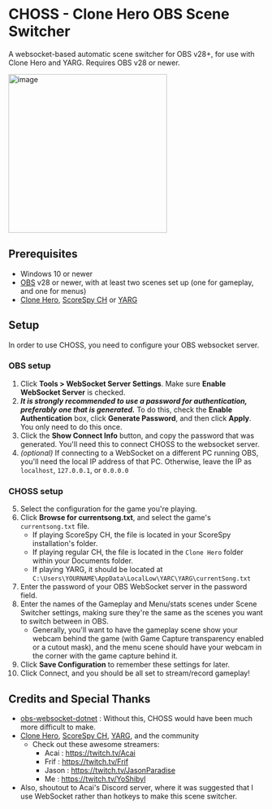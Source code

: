 # CHOSS - Clone Hero OBS Scene Switcher
A websocket-based automatic scene switcher for OBS v28+, for use with Clone Hero and YARG.  Requires OBS v28 or newer.

<img width="312" alt="image" src="https://github.com/YoShibyl/CHOSS/assets/18250695/e0e4f965-f42e-4ba5-94c7-4eb7e048217c">

## Prerequisites
- Windows 10 or newer
- [OBS](https://obsproject.com) v28 or newer, with at least two scenes set up (one for gameplay, and one for menus)
- [Clone Hero](https://clonehero.net), [ScoreSpy CH](https://clonehero.scorespy.online) or [YARG](https://yarg.in)

## Setup
In order to use CHOSS, you need to configure your OBS websocket server.

### OBS setup
1) Click **Tools > WebSocket Server Settings**.  Make sure **Enable WebSocket Server** is checked.
2) ***It is strongly recommended to use a password for authentication, preferably one that is generated.***  To do this, check the **Enable Authentication** box, click **Generate Password**, and then click **Apply**.  You only need to do this once.
3) Click the **Show Connect Info** button, and copy the password that was generated.  You'll need this to connect CHOSS to the websocket server.
4) *(optional)* If connecting to a WebSocket on a different PC running OBS, you'll need the local IP address of that PC.  Otherwise, leave the IP as `localhost`, `127.0.0.1`, or `0.0.0.0`

### CHOSS setup
5) Select the configuration for the game you're playing.
6) Click **Browse for currentsong.txt**, and select the game's `currentsong.txt` file.
    - If playing ScoreSpy CH, the file is located in your ScoreSpy installation's folder.
    - If playing regular CH, the file is located in the `Clone Hero` folder within your Documents folder.
    - If playing YARG, it should be located at `C:\Users\YOURNAME\AppData\LocalLow\YARC\YARG\currentSong.txt`
7) Enter the password of your OBS WebSocket server in the password field.
8) Enter the names of the Gameplay and Menu/stats scenes under Scene Switcher settings, making sure they're the same as the scenes you want to switch between in OBS.
    - Generally, you'll want to have the gameplay scene show your webcam behind the game (with Game Capture transparency enabled or a cutout mask), and the menu scene should have your webcam in the corner with the game capture behind it.
9) Click **Save Configuration** to remember these settings for later.
10) Click Connect, and you should be all set to stream/record gameplay!

## Credits and Special Thanks
- [obs-websocket-dotnet](https://github.com/BarRaider/obs-websocket-dotnet) : Without this, CHOSS would have been much more difficult to make.
- [Clone Hero](https://clonehero.net), [ScoreSpy CH](https://clonehero.scorespy.online), [YARG](https://yarg.in), and the community
  - Check out these awesome streamers:
    - Acai : https://twitch.tv/Acai
    - Frif : https://twitch.tv/Frif
    - Jason : https://twitch.tv/JasonParadise
    - Me : https://twitch.tv/YoShibyl
- Also, shoutout to Acai's Discord server, where it was suggested that I use WebSocket rather than hotkeys to make this scene switcher.
